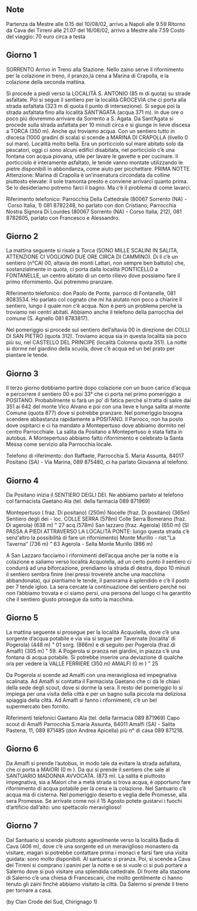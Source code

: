 <!-- 
.. link: 
.. description: 
.. tags: 
.. date: 2013/08/25 21:40:20
.. title: Monti Lattari
.. slug: monti-lattari
-->

## Note

Partenza da Mestre alle 0.15 del 10/08/02, arrivo a Napoli alle 9.59 
Ritorno da Cava dei Tirreni alle 21.07 del 16/08/02, arrivo a  Mestre alle 7.59 
Costo del viaggio: 70 euro circa  a testa

## Giorno 1

SORRENTO Arrivo in Treno alla Stazione. 
Nello zaino serve il rifornimento per la colazione in treno, il pranzo,la cena a Marina di Crapolla, e la colazione della seconda mattina. 

Si procede a piedi verso la LOCALITÀ S. ANTONIO (85 m di quota) su strade asfaltate. Poi si segue il sentiero per la località CROCEVIA che ci porta alla strada asfaltata (323 m di quota il punto di intersezione).
Si segue poi la strada asfaltata fino alla località SANT’AGATA (acqua 371 m). In due ore o poco più dovremmo arrivare da Sorrento a S. Agata. Da Sant’Agata si procede sulla strada asfaltata per 10 minuti circa e si giunge in lieve discesa a TORCA (350 m). Anche qui troviamo acqua. 
Con un sentiero tutto in discesa (1000 gradini di scala) si scende a MARINA DI CRAPOLLA (livello 0 sul mare). Località molto bella. Era un porticciolo sul mare abitato solo da pescatori, oggi ci sono alcuni edifici disabitata, nel porticciolo c’è una fontana con acqua piovana, utile per lavare le gavette e per cucinare. Il porticciolo è interamente asfaltato, le tende vanno montate utilizzando le pietre disponibili in abbondanza, come aiuto per picchettare. PRIMA NOTTE. Attenzione: Marina di Crapolla è un’insenatura circondata da colline piuttosto elevate: il sole tramonta presto e conviene arrivarci quanto prima. Se lo desideriamo potremo farci il bagno. Ma c’è il problema di come lavarci.

Riferimento telefonico: Parrocchia Della Cattedrale (80067 Sorrento (NA) - Corso Italia, 1) 081  8782248, ho parlato con don Cristiano; Parrocchia Nostra Signora Di Lourdes (80067 Sorrento (NA) - Corso Italia, 212), 081  8782605, parlato con Francesco e Alessandro.

## Giorno 2

La mattina seguente si risale a Torca (SONO MILLE SCALINI IN SALITA, ATTENZIONE CI VOGLIONO DUE ORE CIRCA DI CAMMINO). Di lì c’è un sentiero (n°CAI 00, altavia dei monti Lattari, non sempre ben battuto) che, sostanzialmente in quota, ci porta dalla località PONTICELLO a FONTANELLE, un centro abitato di un certo rilievo dove possiamo fare il primo rifornimento. Qui potremmo pranzare.

Riferimento telefonico: don Paolo de Ponte, parroco di Fontanelle, 081 8083534. Ho parlato col cognato che mi ha aiutato non poco a chiarire il sentiero, lungo il quale non c’è acqua. Non è però un problema perché la troviamo nei centri abitati. Abbiamo anche il telefono della parrocchia del comune (S. Agnello 081 8783817).

Nel pomeriggio si procede sul sentiero dell’altavia 00 in direzione dei COLLI DI SAN PIETRO (quota 312). Troviamo acqua sia in questa località sia poco più su, nel CASTELLO DEL PRINCIPE (località Colonna quota 351). La notte si dorme  nel giardino della scuola, dove c’è acqua ed un bel prato per piantare le tende.

## Giorno 3

Il terzo giorno dobbiamo partire dopo colazione con un buon carico d’acqua e percorrere il sentiero 00 e poi 33° che ci porta nel primo pomeriggio a POSITANO. Probabilmente si farà un po’ di fatica perché si tratta di salire dai 351 ai 642 del monte Vico Alvano e poi con una lieve e lunga salita al monte Comune (quota 877) dove si potrebbe pranzare. Nel pomeriggio bisogna scendere abbastanza rapidamente a POSITANO. Il Parroco, non ha posto dove ospitarci e ci ha mandato a Montepertuso dove abbiamo dormito nel centro Parrocchiale. La salita da Positano a Montepertuso è stata fatta in autobus.
A Montepertuso abbiamo fatto rifornimento e celebrato la Santa Messa come servizio alla Parrocchia locale.

Telefono di riferimento: don Raffaele, Parrocchia S. Maria Assunta, 84017 Positano (SA) - Via Marina, 089  875480, ci ha parlato Giovanna al telefono.

## Giorno 4

Da Positano inizia il SENTIERO DEGLI DEI. Ne abbiamo parlato al telefono col farmacista Gaetano Ala (tel. della farmacia 089 871969)

Montepertuso ( fraz. Di positano) (250m) 
Nocelle (fraz. Di positano) (365m) 
Sentiero degli dei - loc. COLLE SERRA (578m) Colle Serra
Bomerano (fraz. Di agerola) (638 m)  " 27 acq.(578m)
San lazzaro (fraz. Agerola) (650 m) (SI PASSA A PIEDI ATTRAVERSO LA LOCALITÀ PONTE: lungo questa strada c’è senz’altro la possibilità di fare un rifornimento)
Monte Murillo - rist."La Taverna" (736 m) " 63
Agerola - Sella Monte Murillo (866 m) 
 
A San Lazzaro facciamo i rifornimenti dell’acqua anche per la notte e la colazione e saliamo verso località Acquolella, ad un certo punto il sentiero ci condurrà ad una biforcazione, prendiamo la strada di destra, dopo 10 minuti il sentiero sembra finire (nei pressi troverete anche una macchina abbandonata), qui piantiamo le tende, il panorama è splendido e c’è il posto per 7 tende igloo.
La sera cercate la continuazione del sentiero perché noi non l’abbiamo trovata e ci siamo persi, una persona del luogo ci ha garantito che il sentiero giusto prosegue da sotto la macchina.

## Giorno 5

La mattina seguente si prosegue per la località Acquolella, dove c’è una sorgente d’acqua potabile e via via si segue per Tavernate (localita' di Pogerola) (448 m) " 01 sorg. (866m) e di seguito per Pogerola (fraz.di Amalfi) (305 m) " 59. A Pogerola si pranza nei giardini, in piazza c’è una fontana di acqua potabile.
Si potrebbe inserire una deviazione di qualche ora per vedere la VALLE FERRIERE (350 m)
AMALFI (0 m ) " 25

Da Pogerola si scende ad Amalfi con una meravigliosa ed impegnativa scalinata.
Ad Amalfi si contatta il Farmacista Gaetano che ci dà le chiavi della sede degli scout, dove si dorme la sera. Il resto del pomeriggio lo si impiega per una visita della città e per un bagno sulla piccola ma deliziosa spiaggia della città.
Ad Amalfi si fanno i rifornimenti, c’è un bel supermercato ben fornito.


Riferimenti telefonici
Gaetano Ala (tel. della farmacia 089 871969) Capo scout di Amalfi
Parrocchia S.maria Assunta, 84011 Amalfi (SA) - Salita Pastena, 11, 089  871485 (don Andrea Apicella) più n° di casa 089 871218.

## Giorno 6

Da Amalfi si prende l’autobus, in modo tale da evitare la strada asfaltata, che ci porta a MAIORI (0 m ). Da qui si prende il sentiero che sale al SANTUARIO MADONNA AVVOCATA. (873 m). La salita è piuttosto impegnativa, sia a Maiori che a metà strada si trova acqua, è opportuno fare rifornimento di acqua potabile per la  cena e la colazione. Nel Santuario c’è acqua ma di cisterna.
Nel pomeriggio deserto e veglia delle Promesse, alla sera Promesse.
Se arrivate come noi il 15 Agosto potete gustarvi i fuochi d’artificio dall’alto: uno spettacolo meraviglioso!

## Giorno 7

Dal Santuario si scende piuttosto agevolmente verso la località Badia di Cava (406 m), dove c’è una sorgente ed un meraviglioso monastero da visitare, magari si potrebbe contattare prima i monaci e farsi fare una visita guidata: sono molto disponibili.
Al santuario si pranza.
Poi, si scende a Cava dei Tirreni si comprano i panini per la notte e se si vuole ci si può portare a Salerno dove si può visitare una splendida cattedrale. Di fronte alla stazione di Salerno c’è una chiesa di Francescani, che molto gentilmente ci hanno tenuto gli zaini finchè abbiamo visitato la città.
Da Salerno si prende il treno per tornare a casa.

(by Clan Crode del Sud, Chirignago 1)